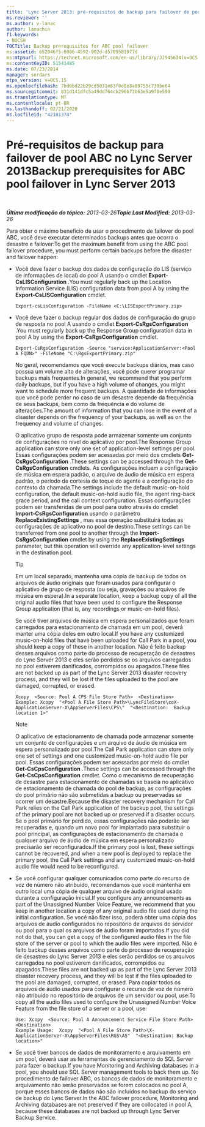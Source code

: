 ```yaml
---
title: 'Lync Server 2013: pré-requisitos de backup para failover de pool ABC'
ms.reviewer: ''
ms.author: v-lanac
author: lanachin
f1.keywords:
- NOCSH
TOCTitle: Backup prerequisites for ABC pool failover
ms:assetid: 652046f5-6086-4592-902d-d5789581977d
ms:mtpsurl: https://technet.microsoft.com/en-us/library/JJ945634(v=OCS.15)
ms:contentKeyID: 51541485
ms.date: 07/23/2014
manager: serdars
mtps_version: v=OCS.15
ms.openlocfilehash: 7bd6bd22b29cd5031e83f0e8e8a09755c730be64
ms.sourcegitcommit: 831d141dfc5a49dd764cb296b73b63e5a9f8e599
ms.translationtype: MT
ms.contentlocale: pt-BR
ms.lasthandoff: 02/21/2020
ms.locfileid: "42181374"
---
```

<div data-xmlns="http://www.w3.org/1999/xhtml">

<div class="topic" data-xmlns="http://www.w3.org/1999/xhtml" data-msxsl="urn:schemas-microsoft-com:xslt" data-cs="https://msdn.microsoft.com/">

<div data-asp="https://msdn2.microsoft.com/asp">

# <a name="backup-prerequisites-for-abc-pool-failover-in-lync-server-2013"></a><span data-ttu-id="084a1-102">Pré-requisitos de backup para failover de pool ABC no Lync Server 2013</span><span class="sxs-lookup"><span data-stu-id="084a1-102">Backup prerequisites for ABC pool failover in Lync Server 2013</span></span>

</div>

<div id="mainSection">

<div id="mainBody">

<span> </span>

<span data-ttu-id="084a1-103">_**Última modificação do tópico:** 2013-03-26_</span><span class="sxs-lookup"><span data-stu-id="084a1-103">_**Topic Last Modified:** 2013-03-26_</span></span>

<span data-ttu-id="084a1-104">Para obter o máximo benefício de usar o procedimento de failover do pool ABC, você deve executar determinados backups antes que ocorra o desastre e failover:</span><span class="sxs-lookup"><span data-stu-id="084a1-104">To get the maximum benefit from using the ABC pool failover procedure, you must perform certain backups before the disaster and failover happen:</span></span>

  - <span data-ttu-id="084a1-105">Você deve fazer o backup dos dados de configuração do LIS (serviço de informações de local) do pool A usando o cmdlet **Export-CsLISConfiguration** .</span><span class="sxs-lookup"><span data-stu-id="084a1-105">You must regularly back up the Location Information Service (LIS) configuration data from pool A by using the **Export-CsLISConfiguration** cmdlet.</span></span>
    
        Export-csLisConfiguration -FileName <C:\LISExportPrimary.zip>

  - <span data-ttu-id="084a1-106">Você deve fazer o backup regular dos dados de configuração do grupo de resposta no pool A usando o cmdlet **Export-CsRgsConfiguration** .</span><span class="sxs-lookup"><span data-stu-id="084a1-106">You must regularly back up the Response Group configuration data in pool A by using the **Export-CsRgsConfiguration** cmdlet.</span></span>
    
        Export-CsRgsConfiguration -Source "service:ApplicationServer:<Pool A FQDN>" -FileName "C:\RgsExportPrimary.zip"
    
    <span data-ttu-id="084a1-107">No geral, recomendamos que você execute backups diários, mas caso possua um volume alto de alterações, você pode querer programar backups mais frequentes.</span><span class="sxs-lookup"><span data-stu-id="084a1-107">In general, we recommend that you perform daily backups, but if you have a high volume of changes, you might want to schedule more frequent backups.</span></span> <span data-ttu-id="084a1-108">A quantidade de informações que você pode perder no caso de um desastre depende da frequência de seus backups, bem como da frequência e do volume de alterações.</span><span class="sxs-lookup"><span data-stu-id="084a1-108">The amount of information that you can lose in the event of a disaster depends on the frequency of your backups, as well as on the frequency and volume of changes.</span></span>
    
    <span data-ttu-id="084a1-109">O aplicativo grupo de resposta pode armazenar somente um conjunto de configurações no nível do aplicativo por pool.</span><span class="sxs-lookup"><span data-stu-id="084a1-109">The Response Group application can store only one set of application-level settings per pool.</span></span> <span data-ttu-id="084a1-110">Essas configurações podem ser acessadas por meio dos cmdlets **Get-CsRgsConfiguration** .</span><span class="sxs-lookup"><span data-stu-id="084a1-110">These settings can be accessed through the **Get-CsRgsConfiguration** cmdlets.</span></span> <span data-ttu-id="084a1-111">As configurações incluem a configuração de música em espera padrão, o arquivo de áudio de música em espera padrão, o período de cortesia de toque do agente e a configuração do contexto da chamada.</span><span class="sxs-lookup"><span data-stu-id="084a1-111">The settings include the default music-on-hold configuration, the default music-on-hold audio file, the agent ring-back grace period, and the call context configuration.</span></span> <span data-ttu-id="084a1-112">Essas configurações podem ser transferidas de um pool para outro através do cmdlet **Import-CsRgsConfiguration** usando o parâmetro **ReplaceExistingSettings** , mas essa operação substituirá todas as configurações de aplicativo no pool de destino.</span><span class="sxs-lookup"><span data-stu-id="084a1-112">These settings can be transferred from one pool to another through the **Import-CsRgsConfiguration** cmdlet by using the **ReplaceExistingSettings** parameter, but this operation will override any application-level settings in the destination pool.</span></span>
    
    <div>
    

    > [!TIP]  
    > <span data-ttu-id="084a1-113">Em um local separado, mantenha uma cópia de backup de todos os arquivos de áudio originais que foram usados para configurar o aplicativo de grupo de resposta (ou seja, gravações ou arquivos de música em espera).</span><span class="sxs-lookup"><span data-stu-id="084a1-113">In a separate location, keep a backup copy of all the original audio files that have been used to configure the Response Group application (that is, any recordings or music-on-hold files).</span></span>

    
    </div>
    
    <span data-ttu-id="084a1-114">Se você tiver arquivos de música em espera personalizados que foram carregados para estacionamento de chamada em um pool, deverá manter uma cópia deles em outro local.</span><span class="sxs-lookup"><span data-stu-id="084a1-114">If you have any customized music-on-hold files that have been uploaded for Call Park in a pool, you should keep a copy of these in another location.</span></span> <span data-ttu-id="084a1-115">Não é feito backup desses arquivos como parte do processo de recuperação de desastres do Lync Server 2013 e eles serão perdidos se os arquivos carregados no pool estiverem danificados, corrompidos ou apagados.</span><span class="sxs-lookup"><span data-stu-id="084a1-115">These files are not backed up as part of the Lync Server 2013 disaster recovery process, and they will be lost if the files uploaded to the pool are damaged, corrupted, or erased.</span></span>
    
        Xcopy  <Source: Pool A CPS File Store Path>  <Destination>
        Example: Xcopy  "<Pool A File Store Path>\LyncFileStore\coX-ApplicationServer-X\AppServerFiles\CPS\"  "<Destination:  Backup location 1>"
    
    <div>
    

    > [!NOTE]  
    > <span data-ttu-id="084a1-116">O aplicativo de estacionamento de chamada pode armazenar somente um conjunto de configurações e um arquivo de áudio de música em espera personalizado por pool.</span><span class="sxs-lookup"><span data-stu-id="084a1-116">The Call Park application can store only one set of settings and one customized music-on-hold audio file per pool.</span></span> <span data-ttu-id="084a1-117">Essas configurações podem ser acessadas por meio do cmdlet <STRONG>Get-CsCpsConfiguration</STRONG> .</span><span class="sxs-lookup"><span data-stu-id="084a1-117">These settings can be accessed through the <STRONG>Get-CsCpsConfiguration</STRONG> cmdlet.</span></span> <span data-ttu-id="084a1-118">Como o mecanismo de recuperação de desastre para estacionamento de chamadas se baseia no aplicativo de estacionamento de chamada do pool de backup, as configurações do pool primário não são submetidas a backup ou preservadas se ocorrer um desastre.</span><span class="sxs-lookup"><span data-stu-id="084a1-118">Because the disaster recovery mechanism for Call Park relies on the Call Park application of the backup pool, the settings of the primary pool are not backed up or preserved if a disaster occurs.</span></span> <span data-ttu-id="084a1-119">Se o pool primário for perdido, essas configurações não poderão ser recuperadas e, quando um novo pool for implantado para substituir o pool principal, as configurações de estacionamento de chamada e qualquer arquivo de áudio de música em espera personalizado precisarão ser reconfigurados.</span><span class="sxs-lookup"><span data-stu-id="084a1-119">If the primary pool is lost, these settings cannot be recovered, and when a new pool is deployed to replace the primary pool, the Call Park settings and any customized music-on-hold audio file would need to be reconfigured.</span></span>

    
    </div>

  - <span data-ttu-id="084a1-120">Se você configurar qualquer comunicados como parte do recurso de voz de número não atribuído, recomendamos que você mantenha em outro local uma cópia de qualquer arquivo de áudio original usado durante a configuração inicial.</span><span class="sxs-lookup"><span data-stu-id="084a1-120">If you configure any announcements as part of the Unassigned Number Voice Feature, we recommend that you keep in another location a copy of any original audio file used during the initial configuration.</span></span> <span data-ttu-id="084a1-121">Se você não fizer isso, poderá obter uma cópia dos arquivos de áudio configurados no repositório de arquivos do servidor ou pool para o qual os arquivos de áudio foram importados.</span><span class="sxs-lookup"><span data-stu-id="084a1-121">If you did not do that, you can get a copy of the configured audio files in the file store of the server or pool to which the audio files were imported.</span></span> <span data-ttu-id="084a1-122">Não é feito backup desses arquivos como parte do processo de recuperação de desastres do Lync Server 2013 e eles serão perdidos se os arquivos carregados no pool estiverem danificados, corrompidos ou apagados.</span><span class="sxs-lookup"><span data-stu-id="084a1-122">These files are not backed up as part of the Lync Server 2013 disaster recovery process, and they will be lost if the files uploaded to the pool are damaged, corrupted, or erased.</span></span> <span data-ttu-id="084a1-123">Para copiar todos os arquivos de áudio usados para configurar o recurso de voz de número não atribuído no repositório de arquivos de um servidor ou pool, use:</span><span class="sxs-lookup"><span data-stu-id="084a1-123">To copy all the audio files used to configure the Unassigned Number Voice Feature from the file store of a server or a pool, use:</span></span>
    
        Use: Xcopy  <Source: Pool A Announcement Service File Store Path>  <Destination>
        Example Usage:  Xcopy  "<Pool A File Store Path>\X-ApplicationServer-X\AppServerFiles\RGS\AS"  "<Destination: Backup location>"

  - <span data-ttu-id="084a1-124">Se você tiver bancos de dados de monitoramento e arquivamento em um pool, deverá usar as ferramentas de gerenciamento do SQL Server para fazer o backup.</span><span class="sxs-lookup"><span data-stu-id="084a1-124">If you have Monitoring and Archiving databases in a pool, you should use SQL Server management tools to back them up.</span></span> <span data-ttu-id="084a1-125">No procedimento de failover ABC, os bancos de dados de monitoramento e arquivamento não serão preservados se forem colocados no pool A, porque esses bancos de dados não são incluídos no backup do serviço de backup do Lync Server.</span><span class="sxs-lookup"><span data-stu-id="084a1-125">In the ABC failover procedure, Monitoring and Archiving databases are not preserved if they are collocated in pool A, because these databases are not backed up through Lync Server Backup Service.</span></span>

</div>

<span> </span>

</div>

</div>

</div>

